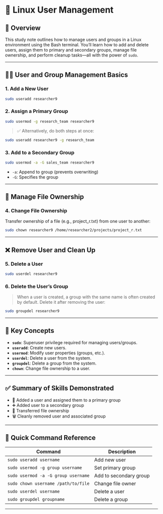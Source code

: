 # 👥 Linux User Management

## 🧠 Overview
This study note outlines how to manage users and groups in a Linux environment using the Bash terminal. You’ll learn how to add and delete users, assign them to primary and secondary groups, manage file ownership, and perform cleanup tasks—all with the power of `sudo`.

---

## 🧑‍💻 User and Group Management Basics

### 1. **Add a New User**
```bash
sudo useradd researcher9
```

### 2. **Assign a Primary Group**
```bash
sudo usermod -g research_team researcher9
```

> ✅ Alternatively, do both steps at once:
```bash
sudo useradd researcher9 -g research_team
```

### 3. **Add to a Secondary Group**
```bash
sudo usermod -a -G sales_team researcher9
```
- `-a`: Append to group (prevents overwriting)
- `-G`: Specifies the group

---

## 📂 Manage File Ownership

### 4. **Change File Ownership**
Transfer ownership of a file (e.g., project_r.txt) from one user to another:
```bash
sudo chown researcher9 /home/researcher2/projects/project_r.txt
```

---

## ❌ Remove User and Clean Up

### 5. **Delete a User**
```bash
sudo userdel researcher9
```

### 6. **Delete the User’s Group**
> When a user is created, a group with the same name is often created by default. Delete it after removing the user:
```bash
sudo groupdel researcher9
```

---

## 🔑 Key Concepts

- **`sudo`**: Superuser privilege required for managing users/groups.
- **`useradd`**: Create new users.
- **`usermod`**: Modify user properties (groups, etc.).
- **`userdel`**: Delete a user from the system.
- **`groupdel`**: Delete a group from the system.
- **`chown`**: Change file ownership to a user.

---

## ✅ Summary of Skills Demonstrated

- 👤 Added a user and assigned them to a primary group
- ➕ Added user to a secondary group
- 📁 Transferred file ownership
- 🗑️ Cleanly removed user and associated group

---

## 📌 Quick Command Reference

| Command                                         | Description                           |
|------------------------------------------------|---------------------------------------|
| `sudo useradd username`                        | Add new user                          |
| `sudo usermod -g group username`               | Set primary group                     |
| `sudo usermod -a -G group username`            | Add to secondary group                |
| `sudo chown username /path/to/file`            | Change file owner                     |
| `sudo userdel username`                        | Delete a user                         |
| `sudo groupdel groupname`                      | Delete a group                        |

---

